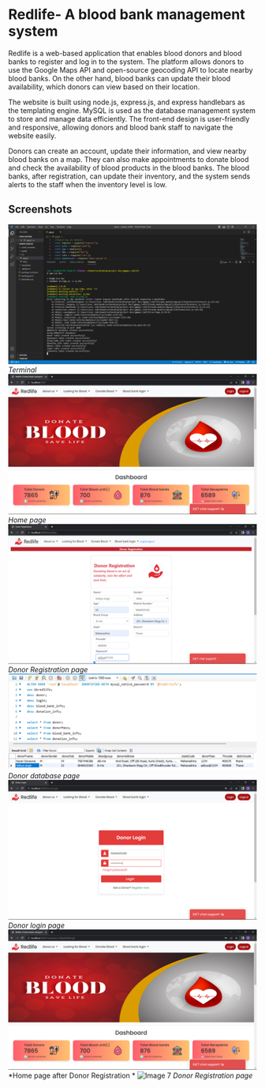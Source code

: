 # Redlife- A blood bank management system

Redlife is a web-based application that enables blood donors and blood banks to register and log in to the system. The platform allows donors to use the Google Maps API and open-source geocoding API to locate nearby blood banks. On the other hand, blood banks can update their blood availability, which donors can view based on their location.

The website is built using node.js, express.js, and express handlebars as the templating engine. MySQL is used as the database management system to store and manage data efficiently. The front-end design is user-friendly and responsive, allowing donors and blood bank staff to navigate the website easily.

Donors can create an account, update their information, and view nearby blood banks on a map. They can also make appointments to donate blood and check the availability of blood products in the blood banks. The blood banks, after registration, can update their inventory, and the system sends alerts to the staff when the inventory level is low.

## Screenshots

![Image 1](/Redlife_images/1_terminal.png)
*Terminal*
![Image 2](/Redlife_images/2_home.png)
*Home page*
![Image 3](/Redlife_images/3_donorReg.png)
*Donor Registration page*
![Image 4](/Redlife_images/4_donorDB.png)
*Donor database page*
![Image 5](/Redlife_images/5_donorlogin.png)
*Donor login page*
![Image 6](/Redlife_images/6_donorHome_donorname_at_link.png)
*Home page after Donor Registration *
![Image 7](/Redlife_images/7_bloodavailability.png)
*Donor Registration page*

